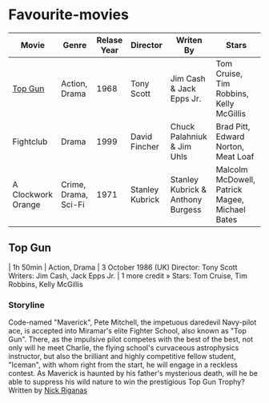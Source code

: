 # Favourite-movies

|**Movie**          |**Genre**           |**Relase Year**|**Director**   |**Writen By**                    |**Stars**                                     |
|-------------------|--------------------|---------------|---------------|---------------------------------|----------------------------------------------|
|[Top Gun](#top-gun)|Action, Drama       |1968           |Tony Scott     |Jim Cash & Jack Epps Jr.         |Tom Cruise, Tim Robbins, Kelly McGillis       |
|Fightclub          |Drama               |1999           |David Fincher  |Chuck Palahniuk & Jim Uhls       |Brad Pitt, Edward Norton, Meat Loaf           |
|A Clockwork Orange |Crime, Drama, Sci-Fi|1971           |Stanley Kubrick|Stanley Kubrick & Anthony Burgess|Malcolm McDowell, Patrick Magee, Michael Bates|



## Top Gun
| 1h 50min | Action, Drama | 3 October 1986 (UK)
Director: Tony Scott
Writers: Jim Cash, Jack Epps Jr. | 1 more credit »
Stars: Tom Cruise, Tim Robbins, Kelly McGillis
### Storyline
Code-named "Maverick", Pete Mitchell, the impetuous daredevil Navy-pilot ace, is accepted into Miramar's elite Fighter School, also known as "Top Gun". There, as the impulsive pilot competes with the best of the best, not only will he meet Charlie, the flying school's curvaceous astrophysics instructor, but also the brilliant and highly competitive fellow student, "Iceman", with whom right from the start, he will engage in a reckless contest. As Maverick is haunted by his father's mysterious death, will he be able to suppress his wild nature to win the prestigious Top Gun Trophy? Written by [Nick Riganas](https://www.imdb.com/search/title/?plot_author=Nick%20Riganas&view=simple&sort=alpha&ref_=tt_stry_pl)
